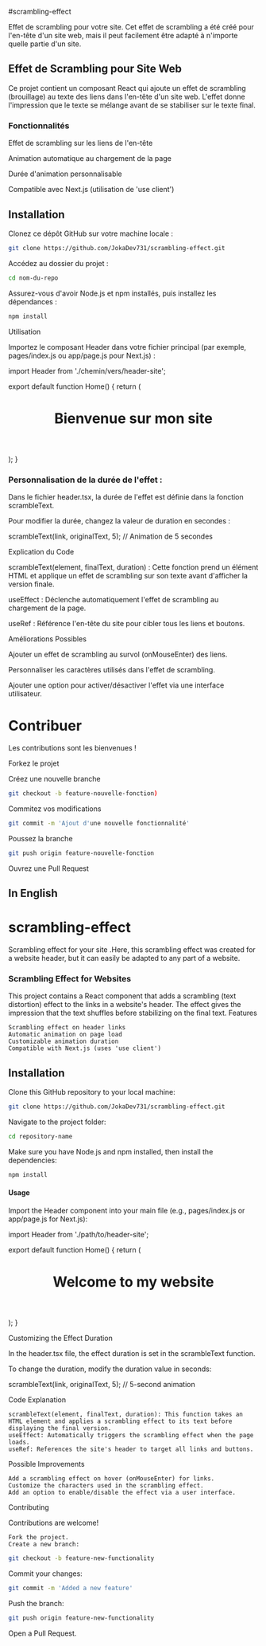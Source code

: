 #scrambling-effect

Effet de scrambling pour votre site. Cet effet de scrambling a été créé pour l'en-tête d'un site web, mais il peut facilement être adapté à n'importe quelle partie d'un site.

## Effet de Scrambling pour Site Web

Ce projet contient un composant React qui ajoute un effet de scrambling (brouillage) au texte des liens dans l'en-tête d'un site web. L'effet donne l'impression que le texte se mélange avant de se stabiliser sur le texte final.

### Fonctionnalités

Effet de scrambling sur les liens de l'en-tête

Animation automatique au chargement de la page

Durée d'animation personnalisable

Compatible avec Next.js (utilisation de 'use client')

## Installation

Clonez ce dépôt GitHub sur votre machine locale :
```sh
git clone https://github.com/JokaDev731/scrambling-effect.git
```
Accédez au dossier du projet :
```sh
cd nom-du-repo
```
Assurez-vous d'avoir Node.js et npm installés, puis installez les dépendances :
```sh
npm install
```
Utilisation

Importez le composant Header dans votre fichier principal (par exemple, pages/index.js ou app/page.js pour Next.js) :

import Header from './chemin/vers/header-site';

export default function Home() {
  return (
    <div>
      <Header />
      <main>
        <h1>Bienvenue sur mon site</h1>
      </main>
    </div>
  );
}

###  Personnalisation de la durée de l'effet :

Dans le fichier header.tsx, la durée de l'effet est définie dans la fonction scrambleText.

Pour modifier la durée, changez la valeur de duration en secondes :

scrambleText(link, originalText, 5); // Animation de 5 secondes

Explication du Code

scrambleText(element, finalText, duration) : Cette fonction prend un élément HTML et applique un effet de scrambling sur son texte avant d'afficher la version finale.

useEffect : Déclenche automatiquement l'effet de scrambling au chargement de la page.

useRef : Référence l'en-tête du site pour cibler tous les liens et boutons.

Améliorations Possibles

Ajouter un effet de scrambling au survol (onMouseEnter) des liens.

Personnaliser les caractères utilisés dans l'effet de scrambling.

Ajouter une option pour activer/désactiver l'effet via une interface utilisateur.

#     Contribuer  #

Les contributions sont les bienvenues !

Forkez le projet

Créez une nouvelle branche 
```sh
git checkout -b feature-nouvelle-fonction)
```
Commitez vos modifications 
```sh
git commit -m 'Ajout d'une nouvelle fonctionnalité'
```
Poussez la branche 
```sh
git push origin feature-nouvelle-fonction
```
Ouvrez une Pull Request


##   In English 

# scrambling-effect
Scrambling effect for your site .Here, this scrambling effect was created for a website header, but it can easily be adapted to any part of a website.

###  Scrambling Effect for Websites

This project contains a React component that adds a scrambling (text distortion) effect to the links in a website's header. The effect gives the impression that the text shuffles before stabilizing on the final text.
Features

    Scrambling effect on header links
    Automatic animation on page load
    Customizable animation duration
    Compatible with Next.js (uses 'use client')

## Installation

Clone this GitHub repository to your local machine:
```sh
git clone https://github.com/JokaDev731/scrambling-effect.git
```
Navigate to the project folder:
```sh
cd repository-name
```
Make sure you have Node.js and npm installed, then install the dependencies:
```sh
npm install
```
####   Usage

Import the Header component into your main file (e.g., pages/index.js or app/page.js for Next.js):

import Header from './path/to/header-site';

export default function Home() {
  return (
    <div>
      <Header />
      <main>
        <h1>Welcome to my website</h1>
      </main>
    </div>
  );
}

Customizing the Effect Duration

In the header.tsx file, the effect duration is set in the scrambleText function.

To change the duration, modify the duration value in seconds:

scrambleText(link, originalText, 5); // 5-second animation

Code Explanation

    scrambleText(element, finalText, duration): This function takes an HTML element and applies a scrambling effect to its text before displaying the final version.
    useEffect: Automatically triggers the scrambling effect when the page loads.
    useRef: References the site's header to target all links and buttons.

Possible Improvements

    Add a scrambling effect on hover (onMouseEnter) for links.
    Customize the characters used in the scrambling effect.
    Add an option to enable/disable the effect via a user interface.

Contributing

Contributions are welcome!

    Fork the project.
    Create a new branch:
```sh
git checkout -b feature-new-functionality
```
Commit your changes:
```sh
git commit -m 'Added a new feature'
```
Push the branch:
```sh
git push origin feature-new-functionality
```
Open a Pull Request.


